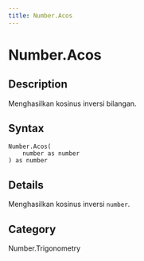 ```yaml
---
title: Number.Acos
---
```


# Number.Acos


## Description

Menghasilkan kosinus inversi bilangan.


## Syntax

```powerquery
Number.Acos(
    number as number
) as number
```


## Details

Menghasilkan kosinus inversi <code>number</code>.



## Category
Number.Trigonometry
